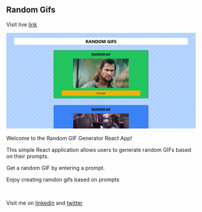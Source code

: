 ## Random Gifs

<p>Visit live <a href='https://manish03singh.github.io/RandomGIF/' target='_blank'>link</a></p>
<img src="/public/website.png" alt="image"/>

<p>Welcome to the Random GIF Generator React App! </p>

<p>This simple React application allows users to generate random GIFs based on their prompts.</p>

<p>Get a random GIF by entering a prompt.</p>

<p>Enjoy creating ramdon gifs based on prompts</p>
<br>
<p>Visit me on <a href='https://www.linkedin.com/in/manish-kumar-singh-12a28a190/' target='_blank'>linkedin</a> and <a href='https://twitter.com/Manish_03_Singh' target='_blank'>twitter</a></p>